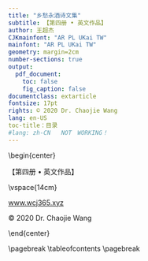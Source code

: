 ```yaml
---
title: "乡愁永酒诗文集"
subtitle: 【第四册 • 英文作品】
author: 王超杰
CJKmainfont: "AR PL UKai TW" 
mainfont: "AR PL UKai TW" 
geometry: margin=2cm
number-sections: true 
output: 
  pdf_document:
    toc: false
    fig_caption: false
documentclass: extarticle
fontsize: 17pt
rights: © 2020 Dr. Chaojie Wang
lang: en-US
toc-title：目录
#lang: zh-CN   NOT　WORKING！
---
```



\begin{center}


【第四册 • 英文作品】

\vspace{14cm}

www.wcj365.xyz

© 2020 Dr. Chaojie Wang

\end{center}



\pagebreak
\tableofcontents
\pagebreak